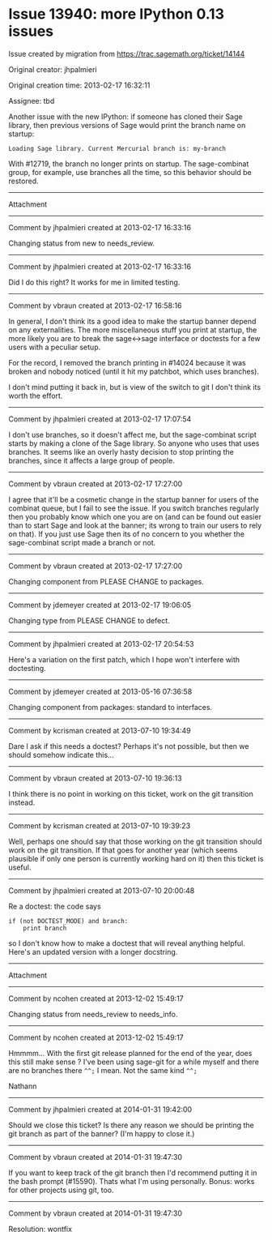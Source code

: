 # Issue 13940: more IPython 0.13 issues

Issue created by migration from https://trac.sagemath.org/ticket/14144

Original creator: jhpalmieri

Original creation time: 2013-02-17 16:32:11

Assignee: tbd

Another issue with the new IPython: if someone has cloned their Sage library, then previous versions of Sage would print the branch name on startup:

```
Loading Sage library. Current Mercurial branch is: my-branch
```

With #12719, the branch no longer prints on startup. The sage-combinat group, for example, use branches all the time, so this behavior should be restored.


---

Attachment


---

Comment by jhpalmieri created at 2013-02-17 16:33:16

Changing status from new to needs_review.


---

Comment by jhpalmieri created at 2013-02-17 16:33:16

Did I do this right? It works for me in limited testing.


---

Comment by vbraun created at 2013-02-17 16:58:16

In general, I don't think its a good idea to make the startup banner depend on any externalities. The more miscellaneous stuff you print at startup, the more likely you are to break the sage<->sage interface or doctests for a few users with a peculiar setup.

For the record, I removed the branch printing in #14024 because it was broken and nobody noticed (until it hit my patchbot, which uses branches). 

I don't mind putting it back in, but is view of the switch to git I don't think its worth the effort.


---

Comment by jhpalmieri created at 2013-02-17 17:07:54

I don't use branches, so it doesn't affect me, but the sage-combinat script starts by making a clone of the Sage library. So anyone who uses that uses branches. It seems like an overly hasty decision to stop printing the branches, since it affects a large group of people.


---

Comment by vbraun created at 2013-02-17 17:27:00

I agree that it'll be a cosmetic change in the startup banner for users of the combinat queue, but I fail to see the issue. If you switch branches regularly then you probably know which one you are on (and can be found out easier than to start Sage and look at the banner; its wrong to train our users to rely on that). If you just use Sage then its of no concern to you whether the sage-combinat script made a branch or not.


---

Comment by vbraun created at 2013-02-17 17:27:00

Changing component from PLEASE CHANGE to packages.


---

Comment by jdemeyer created at 2013-02-17 19:06:05

Changing type from PLEASE CHANGE to defect.


---

Comment by jhpalmieri created at 2013-02-17 20:54:53

Here's a variation on the first patch, which I hope won't interfere with doctesting.


---

Comment by jdemeyer created at 2013-05-16 07:36:58

Changing component from packages: standard to interfaces.


---

Comment by kcrisman created at 2013-07-10 19:34:49

Dare I ask if this needs a doctest?  Perhaps it's not possible, but then we should somehow indicate this...


---

Comment by vbraun created at 2013-07-10 19:36:13

I think there is no point in working on this ticket, work on the git transition instead.


---

Comment by kcrisman created at 2013-07-10 19:39:23

Well, perhaps one should say that those working on the git transition should work on the git transition.  If that goes for another year (which seems plausible if only one person is currently working hard on it) then this ticket is useful.


---

Comment by jhpalmieri created at 2013-07-10 20:00:48

Re a doctest: the code says

```
if (not DOCTEST_MODE) and branch: 
    print branch 
```

so I don't know how to make a doctest that will reveal anything helpful. Here's an updated version with a longer docstring.


---

Attachment


---

Comment by ncohen created at 2013-12-02 15:49:17

Changing status from needs_review to needs_info.


---

Comment by ncohen created at 2013-12-02 15:49:17

Hmmmm... With the first git release planned for the end of the year, does this still make sense ? I've been using sage-git for a while myself and there are no branches there `^^;`
I mean. Not the same kind `^^;`

Nathann


---

Comment by jhpalmieri created at 2014-01-31 19:42:00

Should we close this ticket? Is there any reason we should be printing the git branch as part of the banner? (I'm happy to close it.)


---

Comment by vbraun created at 2014-01-31 19:47:30

If you want to keep track of the git branch then I'd recommend putting it in the bash prompt (#15590). Thats what I'm using personally. Bonus: works for other projects using git, too.


---

Comment by vbraun created at 2014-01-31 19:47:30

Resolution: wontfix
